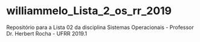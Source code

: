 # williammelo_Lista_2_os_rr_2019
Repositório para a Lista 02 da disciplina Sistemas Operacionais - Professor Dr. Herbert Rocha - UFRR 2019.1
